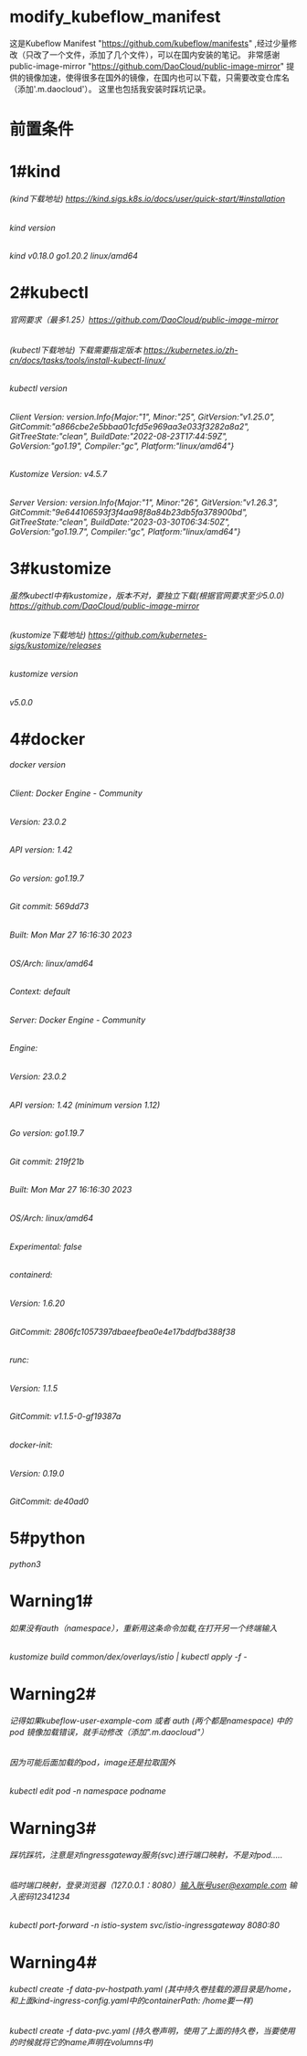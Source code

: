 # modify_kubeflow_manifest
这是Kubeflow Manifest "https://github.com/kubeflow/manifests" ,经过少量修改（只改了一个文件，添加了几个文件），可以在国内安装的笔记。
非常感谢public-image-mirror "https://github.com/DaoCloud/public-image-mirror" 提供的镜像加速，使得很多在国外的镜像，在国内也可以下载，只需要改变仓库名（添加'.m.daocloud'）。
这里也包括我安装时踩坑记录。


# 前置条件 
# 1#kind
###### (kind下载地址) https://kind.sigs.k8s.io/docs/user/quick-start/#installation
###### kind version
###### kind v0.18.0 go1.20.2 linux/amd64

# 2#kubectl
###### 官网要求（最多1.25）https://github.com/DaoCloud/public-image-mirror
###### (kubectl下载地址) 下载需要指定版本 https://kubernetes.io/zh-cn/docs/tasks/tools/install-kubectl-linux/  
###### kubectl version
###### Client Version: version.Info{Major:"1", Minor:"25", GitVersion:"v1.25.0", GitCommit:"a866cbe2e5bbaa01cfd5e969aa3e033f3282a8a2", GitTreeState:"clean", BuildDate:"2022-08-23T17:44:59Z", GoVersion:"go1.19", Compiler:"gc", Platform:"linux/amd64"}
###### Kustomize Version: v4.5.7
###### Server Version: version.Info{Major:"1", Minor:"26", GitVersion:"v1.26.3", GitCommit:"9e644106593f3f4aa98f8a84b23db5fa378900bd", GitTreeState:"clean", BuildDate:"2023-03-30T06:34:50Z", GoVersion:"go1.19.7", Compiler:"gc", Platform:"linux/amd64"}

# 3#kustomize
###### 虽然kubectl中有kustomize，版本不对，要独立下载(根据官网要求至少5.0.0) https://github.com/DaoCloud/public-image-mirror 
###### (kustomize下载地址) https://github.com/kubernetes-sigs/kustomize/releases
###### kustomize version
###### v5.0.0

# 4#docker
###### docker version
###### Client: Docker Engine - Community
###### Version:           23.0.2
###### API version:       1.42
###### Go version:        go1.19.7
###### Git commit:        569dd73
###### Built:             Mon Mar 27 16:16:30 2023
###### OS/Arch:           linux/amd64
###### Context:           default
###### Server: Docker Engine - Community
###### Engine:
###### Version:          23.0.2
###### API version:      1.42 (minimum version 1.12)
###### Go version:       go1.19.7
###### Git commit:       219f21b
###### Built:            Mon Mar 27 16:16:30 2023
###### OS/Arch:          linux/amd64
###### Experimental:     false
###### containerd:
###### Version:          1.6.20
###### GitCommit:        2806fc1057397dbaeefbea0e4e17bddfbd388f38
###### runc:
###### Version:          1.1.5
###### GitCommit:        v1.1.5-0-gf19387a
###### docker-init:
###### Version:          0.19.0
###### GitCommit:        de40ad0

# 5#python
###### python3


# Warning1#
###### 如果没有auth（namespace），重新用这条命令加载,在打开另一个终端输入
###### kustomize build common/dex/overlays/istio | kubectl apply -f -

# Warning2#
###### 记得如果kubeflow-user-example-com 或者 auth (两个都是namespace) 中的pod 镜像加载错误，就手动修改（添加".m.daocloud"）
###### 因为可能后面加载的pod，image还是拉取国外
###### kubectl edit pod -n namespace podname

# Warning3#
###### 踩坑踩坑，注意是对ingressgateway服务(svc)进行端口映射，不是对pod.....
###### 临时端口映射，登录浏览器（127.0.0.1：8080）输入账号user@example.com  输入密码12341234
###### kubectl port-forward -n istio-system svc/istio-ingressgateway 8080:80

# Warning4#
###### kubectl create -f data-pv-hostpath.yaml  (其中持久卷挂载的源目录是/home，和上面kind-ingress-config.yaml中的containerPath: /home要一样)
###### kubectl create -f data-pvc.yaml  (持久卷声明，使用了上面的持久卷，当要使用的时候就将它的name声明在volumns中)

